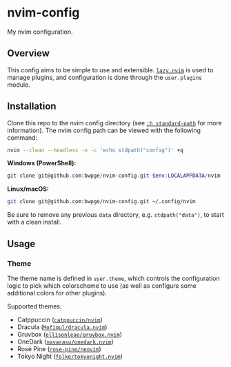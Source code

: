 # nvim-config

My nvim configuration.

## Overview

This config aims to be simple to use and extensible. [`lazy.nvim`](https://github.com/folke/lazy.nvim) is used to manage plugins, and configuration is done through the `user.plugins` module.

## Installation

Clone this repo to the nvim config directory (see [`:h standard-path`](https://neovim.io/doc/user/starting.html#standard-path) for more information). The nvim config path can be viewed with the following command:

```sh
nvim --clean --headless -n -c 'echo stdpath("config")' +q
```

**Windows (PowerShell):**

```powershell
git clone git@github.com:bwpge/nvim-config.git $env:LOCALAPPDATA/nvim
```

**Linux/macOS:**

```sh
git clone git@github.com:bwpge/nvim-config.git ~/.config/nvim
```

Be sure to remove any previous `data` directory, e.g. `stdpath("data")`, to start with a clean install.

## Usage

### Theme

The theme name is defined in `user.theme`, which controls the configuration logic to pick which colorscheme to use (as well as configure some additional colors for other plugins).

Supported themes:

- Catppuccin ([`catppuccin/nvim`](https://github.com/catppuccin/nvim))
- Dracula ([`Mofiqul/dracula.nvim`](https://github.com/Mofiqul/dracula.nvim))
- Gruvbox ([`ellisonleao/gruvbox.nvim`](https://github.com/ellisonleao/gruvbox.nvim))
- OneDark ([`navarasu/onedark.nvim`](https://github.com/navarasu/onedark.nvim))
- Rosé Pine ([`rose-pine/neovim`](https://github.com/rose-pine/neovim))
- Tokyo Night ([`folke/tokyonight.nvim`](https://github.com/folke/tokyonight.nvim))
